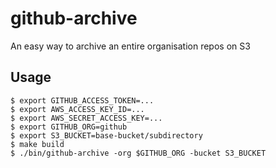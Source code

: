 github-archive
==============

An easy way to archive an entire organisation repos on S3

## Usage

```
$ export GITHUB_ACCESS_TOKEN=...
$ export AWS_ACCESS_KEY_ID=...
$ export AWS_SECRET_ACCESS_KEY=...
$ export GITHUB_ORG=github
$ export S3_BUCKET=base-bucket/subdirectory
$ make build
$ ./bin/github-archive -org $GITHUB_ORG -bucket S3_BUCKET
```
